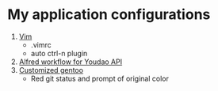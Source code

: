 # My application configurations

1. [Vim](./vim)
	- .vimrc
	- auto ctrl-n plugin
2. [Alfred workflow for Youdao API](./youdao_alfred_workflow)
3. [Customized gentoo](./customized_gentoo)
	- Red git status and prompt of original color
